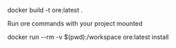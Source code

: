 docker build -t ore:latest .

Run ore commands with your project mounted

docker run --rm -v $(pwd):/workspace ore:latest install
